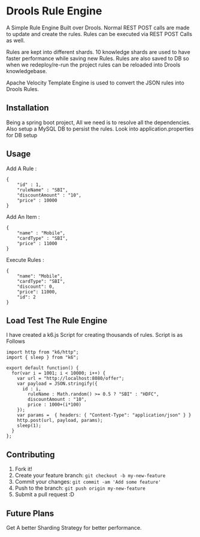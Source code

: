 # Drools Rule Engine

A Simple Rule Engine Built over Drools. Normal REST POST calls are made to update and create the rules. Rules can be executed via REST POST Calls as well.

Rules are kept into different shards. 10 knowledge shards are used to have faster performance while saving new Rules.
Rules are also saved to DB so when we redeploy/re-run the project rules can be reloaded into Drools knowledgebase.

Apache Velocity Template Engine is used to convert the JSON rules into Drools Rules.  

## Installation

Being a spring boot project, All we need is to resolve all the dependencies. Also setup a MySQL DB to persist the rules.
Look into application.properties for DB setup

## Usage

Add A Rule :
```
{
	"id" : 1,
	"ruleName" : "SBI",
	"discountAmount" : "10",
	"price" : 10000
}
```

Add An Item :
```
{
	"name" : "Mobile",
	"cardType" : "SBI",
	"price" : 11000
}
```

Execute Rules :
```
{
    "name": "Mobile",
    "cardType": "SBI",
    "discount": 0,
    "price": 11000,
    "id": 2
}
```

## Load Test The Rule Engine

I have created a k6.js Script for creating thousands of rules. Script is as Follows

```
import http from "k6/http";
import { sleep } from "k6";

export default function() {
  for(var i = 1001; i < 10000; i++) {
    var url = "http://localhost:8080/offer";
    var payload = JSON.stringify({
      id : i,
	    ruleName : Math.random() >= 0.5 ? "SBI" : "HDFC",
	    discountAmount : "10",
	    price : 1000+(i*100)
    });
    var params =  { headers: { "Content-Type": "application/json" } }
    http.post(url, payload, params);
    sleep(1);
  }
};
```


## Contributing

1. Fork it!
2. Create your feature branch: `git checkout -b my-new-feature`
3. Commit your changes: `git commit -am 'Add some feature'`
4. Push to the branch: `git push origin my-new-feature`
5. Submit a pull request :D

## Future Plans

Get A better Sharding Strategy for better performance.
